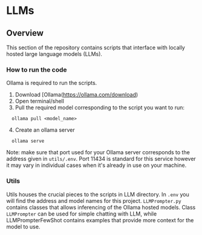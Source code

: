 # LLMs

## Overview

This section of the repository contains scripts that interface with locally hosted large language models (LLMs).

### How to run the code
 
Ollama is required to run the scripts.
1. Download [Ollama(https://ollama.com/download)
2. Open terminal/shell
3. Pull the required model corresponding to the script you want to run:
```shell
  ollama pull <model_name>
```
4. Create an ollama server
```shell
  ollama serve
```
Note: make sure that port used for your Ollama server corresponds to the address given in `utils/.env`. 
Port 11434 is standard for this service however it may vary in individual cases when it's already in use on your machine.

### Utils
Utils houses the crucial pieces to the scripts in LLM directory. In `.env` you will find the address and model names 
for this project. `LLMPrompter.py` contains classes that allows inferencing of the Ollama hosted models.
Class `LLMPrompter` can be used for simple chatting with LLM, while LLMPrompterFewShot contains examples
that provide more context for the model to use.